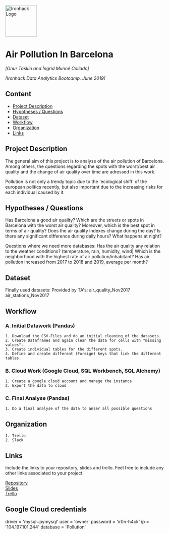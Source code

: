 <img src="https://bit.ly/2VnXWr2" alt="Ironhack Logo" width="100"/>

# Air Pollution In Barcelona
*[Onur Taskin and Íngrid Munné Collado]*

*[Ironhack Data Analytics Bootcamp. June 2019]*

## Content
- [Project Description](#project-description)
- [Hypotheses / Questions](#hypotheses-/-questions)
- [Dataset](#dataset)
- [Workflow](#workflow)
- [Organization](#organization)
- [Links](#links)

<a name="project-description"></a>



## Project Description
The general aim of this project is to analyse of the  air pollution of Barcelona. Among others, the questions regarding the spots with the worst/best air quality and the change of air quality over time are adressed in this work.

Pollution is not only a trendy topic due to the 'ecological shift' of the european politics recently, but also important due to the increasing risks for each individual caused by it. 

<a name="hypotheses-/-questions"></a>

## Hypotheses / Questions

Has Barcelona a good air quality?
Which are the streets or spots in Barcelona with the worst air quality? Moreover, which is the best spot in terms of air quality?
Does the air quality indexes change during the day? Is there any significant difference during daily hours? What happens at night?

Questions where we need more databases:
Has the air quality any relation to the weather conditions? (temperature, rain, humidity, wind)
Which is the neighborhood with the highest rate of air pollution/inhabitant?
Has air pollution increased from 2017 to 2018 and 2019, average per month?

<a name="dataset"></a>

## Dataset
Finally used datasets:
Provided by TA's:
air_quality_Nov2017
air_stations_Nov2017

<a name="workflow"></a>

## Workflow

### A. Initial Datawork (Pandas)
    1. Download the CSV-Files and do an initial cleaning of the datasets.
    2. Create Dataframes and again clean the data for cells with "missing values".
    3. Create individual tables for the different spots.
    4. Define and create different (Foreign) keys that link the different tables.

### B. Cloud Work (Google Cloud, SQL Workbench, SQL Alchemy)
    1. Create a google cloud account and manage the instance
    2. Export the data to cloud
    
### C. Final Analyse (Pandas)
    1. Do a final analyse of the data to anser all possible questions

<a name="organization"></a>

## Organization
    1. Trello
    2. Slack

<a name="links"></a>

## Links
Include the links to your repository, slides and trello. Feel free to include any other links associated to your project. 

[Repository](https://github.com/wobniarin/Project-Week-2-Barcelona.git)  
[Slides](https://slides.com/ingridmunnecollado/deck-1/review#/)  
[Trello](https://trello.com/b/W5rY2CyX/ih-da-project-2-air-quality-in-barcelona) 
## Google Cloud credentials 

driver = 'mysql+pymysql'
user = 'owner'
password = 'ir0n-h4ck'
ip = '104.197.101.244'
database = 'Pollution'
